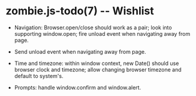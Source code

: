 zombie.js-todo(7) -- Wishlist
=============================

* Navigation: Browser.open/close should work as a pair; look into supporting
  window.open; fire unload event when navigating away from page.

* Send unload event when navigating away from page.

* Time and timezone: within window context, new Date() should use browser clock
  and timezone; allow changing browser timezone and default to system's.

* Prompts: handle window.confirm and window.alert.
